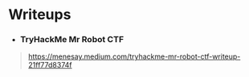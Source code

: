 # Writeups

* ### TryHackMe Mr Robot CTF
> https://menesay.medium.com/tryhackme-mr-robot-ctf-writeup-21ff77d8374f
